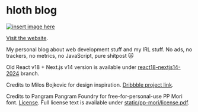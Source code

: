 # hloth blog

[![insert image here](example.png)](https://blog.hloth.dev)

[Visit the website](https://blog.hloth.dev).

My personal blog about web development stuff and my IRL stuff. No ads, no trackers, no metrics, no JavaScript, pure shitpost 😻

Old React v18 + Next.js v14 version is available under [react18-nextjs14-2024](https://github.com/VityaSchel/blog.hloth.dev/tree/react18-nextjs14-2024) branch.

Credits to Milos Bojkovic for design inspiration. [Dribbble project link](https://dribbble.com/shots/21592801-Blog-post-exploration).

Credits to Pangram Pangram Foundry for free-for-personal-use PP Mori font. [License](https://pangrampangram.com/pages/faq#font-licensing). Full license text is available under [static/pp-mori/license.pdf](./static/pp-mori/license.pdf).
